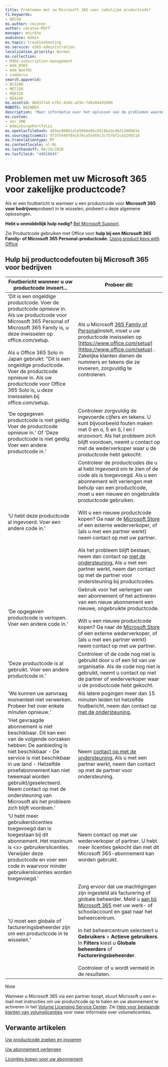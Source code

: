 ```yaml
---
title: Problemen met uw Microsoft 365 voor zakelijke productcode?
f1.keywords:
- NOCSH
ms.author: cmcatee
author: cmcatee-MSFT
manager: mnirkhe
audience: Admin
ms.topic: troubleshooting
ms.service: o365-administration
localization_priority: Normal
ms.collection:
- M365-subscription-management
- Adm_O365
- Adm_NonTOC
- commerce
search.appverid:
- BCS160
- MET150
- MOE150
- BEA160
ms.assetid: 88d337ab-e7b1-43eb-a25e-7d6204e91099
ROBOTS: NOINDEX
description: 'Meer informatie over het oplossen van de problemen waarmee u wordt geconfronteerd wanneer u uw productcode voor Microsoft 365 voor bedrijven invoert. '
ms.custom:
- okr_SMB
- AdminSurgePortfolio
ms.openlocfilehash: dd3ac00061d1e509dddbc83c8ba3c4631100b63e
ms.sourcegitcommit: 973f5449784cb70ce5545bc3cf57bf1ce5209218
ms.translationtype: MT
ms.contentlocale: nl-NL
ms.lasthandoff: 06/19/2020
ms.locfileid: "44818645"
---
```

# <a name="problems-with-your-microsoft-365-for-business-product-key"></a>Problemen met uw Microsoft 365 voor zakelijke productcode?

Als er een foutbericht is wanneer u een productcode voor **Microsoft 365 voor bedrijven**probeert in te wisselen, probeert u deze algemene oplossingen. 
  
 **Hebt u onmiddellijk hulp nodig?** [Bel Microsoft Support](../admin/contact-support-for-business-products.md). 
  
 Zie Productcode gebruiken met Office voor **hulp bij een Microsoft 365 Family- of Microsoft 365 Personal-productcode.** [Using product keys with Office](https://support.microsoft.com/office/12a5763a-d45c-4685-8c95-a44500213759.aspx)
  
## <a name="product-key-error-help-with-microsoft-365-for-business"></a>Hulp bij productcodefouten bij Microsoft 365 voor bedrijven

| Foutbericht wanneer u uw productcode invoert... | Probeer dit: |
|--------------------------------------------------------------------------------------------------------------------------------------------------------------------------------------------------------------------------------------------------------------------------------------------------------------------------------------------------------|----------------------------------------------------------------------------------------------------------------------------------------------------------------------------------------------------------------------------------------------------------------------------------------------------------------------------------------------------------------------------------------------------------------------------------------------------------------------------|
| 'Dit is een ongeldige productcode. Voer de productcode opnieuw in. Als uw productcode voor Microsoft 365 Personal of Microsoft 365 Family is, u deze inwisselen op office.com/setup. <br/><br/>Als u Office 365 Solo in Japan gebruikt: "Dit is een ongeldige productcode. Voer de productcode opnieuw in. Als uw productcode voor Office 365 Solo is, u deze inwisselen bij office.com/setup. | Als u Microsoft [365 Family of Personal](https://support.microsoft.com/office/28cbc8cf-1332-4f04-9123-9b660abb629e.aspx)instelt, moet u uw productcode inwisselen op [https://www.office.com/setup](https://www.office.com/setup) . Zakelijke klanten dienen de nummers en tekens die ze invoeren, zorgvuldig te controleren. |
| 'De opgegeven productcode is niet geldig. Voer de productcode opnieuw in.' Of 'Deze productcode is niet geldig. Voer een andere productcode in.' | Controleer zorgvuldig de ingevoerde cijfers en tekens. U kunt bijvoorbeeld fouten maken met 0 en o, 5 en S, l en I enzovoort. Als het probleem zich blijft voordoen, neemt u contact op met de wederverkoper waar u de productcode hebt gekocht. |
| 'U hebt deze productcode al ingevoerd. Voer een andere code in.' | Controleer de productcodes die u al hebt ingevoerd om te zien of de code als is toegevoegd. Als u een abonnement wilt verlengen met behulp van een productcode, moet u een nieuwe en ongebruikte productcode gebruiken.  <br/><br/>Wilt u een nieuwe productcode kopen? Ga naar de [Microsoft Store](https://go.microsoft.com/fwlink/p/?LinkId=529160) of een externe wederverkoper, of (als u met een partner werkt) neem contact op met uw partner.  <br/><br/>Als het probleem blijft bestaan, neem dan contact op [met de ondersteuning.](../admin/contact-support-for-business-products.md) Als u met een partner werkt, neem dan contact op met de partner voor ondersteuning bij productcodes. |
| 'De opgegeven productcode is verlopen. Voer een andere code in.' | Gebruik voor het verlengen van een abonnement of het activeren van een nieuw abonnement een nieuwe, ongebruikte productcode.<br/><br/>Wilt u een nieuwe productcode kopen? Ga naar de [Microsoft Store](https://go.microsoft.com/fwlink/p/?LinkId=529160) of een externe wederverkoper, of (als u met een partner werkt) neem contact op met uw partner.   |
| 'Deze productcode is al gebruikt. Voer een andere productcode in.' | Controleer of de code nog niet is gebruikt door u of een lid van uw organisatie. Als de code nog niet is gebruikt, neemt u contact op met de partner of wederverkoper waar u de productcode hebt gekocht. |
| 'We kunnen uw aanvraag momenteel niet verwerken. Probeer het over enkele minuten opnieuw.' | Als latere pogingen meer dan 15 minuten leiden tot hetzelfde foutbericht, neem dan contact op [met de ondersteuning.](../admin/contact-support-for-business-products.md) |
| 'Het gevraagde abonnement is niet beschikbaar. Dit kan een van de volgende oorzaken hebben: De aanbieding is niet beschikbaar - De service is niet beschikbaar in uw land - Hetzelfde proefabonnement kan niet tweemaal worden gebruikt/geselecteerd. Neem contact op met de ondersteuning van Microsoft als het probleem zich blijft voordoen.' | Neem [contact op met de ondersteuning.](../admin/contact-support-for-business-products.md) Als u met een partner werkt, neem dan contact op met de partner voor ondersteuning. |
| 'U hebt meer gebruikerslicenties toegevoegd dan is toegestaan bij dit abonnement. Het maximum is \<x\> gebruikerslicenties. Verwijder deze productcode en voer een code in waarvoor minder gebruikerslicenties worden toegevoegd.' | Neem contact op met uw wederverkoper of partner. U hebt meer licenties gekocht dan met dit Microsoft 365-abonnement kan worden gebruikt. |
| 'U moet een globale of factureringsbeheerder zijn om een productcode in te wisselen.' | Zorg ervoor dat uw machtigingen zijn ingesteld als facturering of globale beheerder. Meld u [aan bij Microsoft 365](https://support.microsoft.com/office/e9eb7d51-5430-4929-91ab-6157c5a050b4) met uw werk- of schoolaccount en gaat naar het beheercentrum. <br/><br/>In het beheercentrum selecteert u **Gebruikers** \> **Actieve gebruikers**. In **Filters** kiest u **Globale beheerders** of **Factureringsbeheerder**.  <br/><br/>Controleer of u wordt vermeld in de resultaten. |
   
> [!NOTE]
> Wanneer u Microsoft 365 via een partner koopt, stuurt Microsoft u een e-mail met instructies om uw productcode op te halen en uw abonnement te activeren in het [Volume Licensing Service Center](https://go.microsoft.com/fwlink/p/?LinkID=282016). Zie [Help voor bestaande klanten van volumelicenties](https://go.microsoft.com/fwlink/p/?LinkId=534992) voor meer informatie over volumelicenties. 
  
## <a name="related-articles"></a>Verwante artikelen

[Uw productcode zoeken en invoeren](enter-your-product-key.md)
  
[Uw abonnement verlengen](subscriptions/renew-your-subscription.md)
  
[Licenties kopen voor uw abonnement](licenses/buy-licenses.md)
